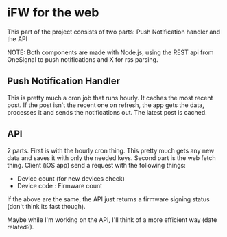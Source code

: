 # iFW for the web

This part of the project consists of two parts: Push Notification handler and the API

NOTE: Both components are made with Node.js, using the REST api from OneSignal to push notifications and X for rss parsing.

Push Notification Handler
----------
This is pretty much a cron job that runs hourly. It caches the most recent post. If the post isn't the recent one on refresh, the app gets the data, processes it and sends the notifications out. The latest post is cached. 

API
----------
2 parts. First is with the hourly cron thing. This pretty much gets any new data and saves it with only the needed keys. Second part is the web fetch thing. Client (iOS app) send a request with the following things:
- Device count (for new devices check)
- Device code : Firmware count

If the above are the same, the API just returns a firmware signing status (don't think its fast though).

Maybe while I'm working on the API, I'll think of a more efficient way (date related?).
